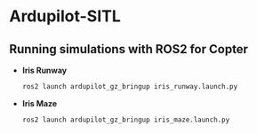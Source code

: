 # Ardupilot-SITL

## Running simulations with ROS2 for Copter

- **Iris Runway**
  ```sh
  ros2 launch ardupilot_gz_bringup iris_runway.launch.py
  ```
- **Iris Maze**
  ```sh
  ros2 launch ardupilot_gz_bringup iris_maze.launch.py
  ```
